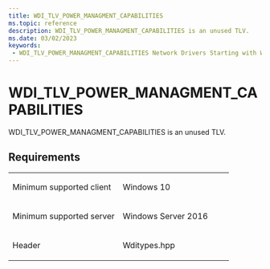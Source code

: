 ```yaml
---
title: WDI_TLV_POWER_MANAGMENT_CAPABILITIES
ms.topic: reference
description: WDI_TLV_POWER_MANAGMENT_CAPABILITIES is an unused TLV.
ms.date: 03/02/2023
keywords:
 - WDI_TLV_POWER_MANAGMENT_CAPABILITIES Network Drivers Starting with Windows Vista
---
```


# WDI\_TLV\_POWER\_MANAGMENT\_CAPABILITIES


WDI\_TLV\_POWER\_MANAGMENT\_CAPABILITIES is an unused TLV.

## Requirements

<table>
<colgroup>
<col width="50%" />
<col width="50%" />
</colgroup>
<tbody>
<tr class="odd">
<td><p>Minimum supported client</p></td>
<td><p>Windows 10</p></td>
</tr>
<tr class="even">
<td><p>Minimum supported server</p></td>
<td><p>Windows Server 2016</p></td>
</tr>
<tr class="odd">
<td><p>Header</p></td>
<td>Wditypes.hpp</td>
</tr>
</tbody>
</table>

 

 




